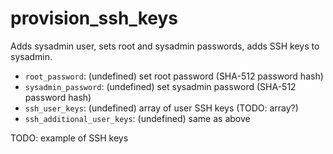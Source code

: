 # provision_ssh_keys

Adds sysadmin user, sets root and sysadmin passwords, adds SSH keys to sysadmin.

- `root_password`: (undefined) set root password (SHA-512 password hash)
- `sysadmin_password`: (undefined) set sysadmin password (SHA-512 password hash)
- `ssh_user_keys`: (undefined) array of user SSH keys (TODO: array?)
- `ssh_additional_user_keys`: (undefined) same as above

TODO: example of SSH keys

